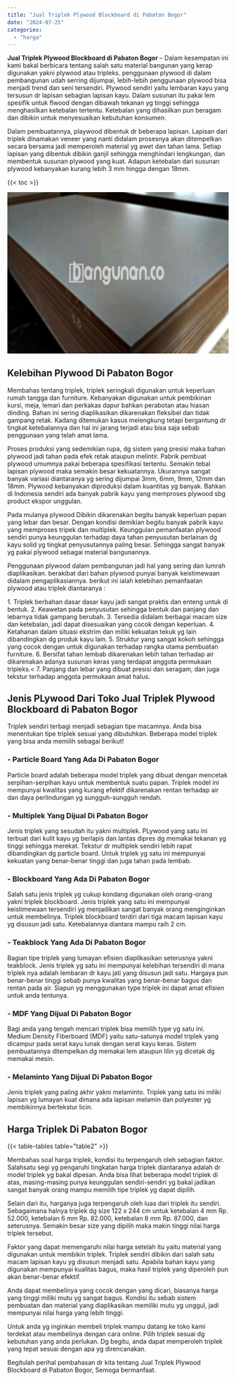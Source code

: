 ```yaml
---
title: "Jual Triplek Plywood Blockboard di Pabaton Bogor"
date: "2024-07-25"
categories: 
  - "harga"
---
```


**Jual Triplek Plywood Blockboard di Pabaton Bogor** – Dalam kesempatan ini kami bakal berbicara tentang salah satu material bangunan yang kerap digunakan yakni plywood atau tripleks. penggunaan plywood di dalam pembangunan udah serring dijumpai, lebih-lebih penggunaan plywood bisa menjadi trend dan seni tersendiri. Plywood sendiri yaitu lembaran kayu yang tersusun dr lapisan sebagian lapisan kayu. Dalam susunan itu pakai lem spesifik untuk flwood dengan dibawah tekanan yg tinggi sehingga menghasilkan ketebalan tertentu. Ketebalan yang dihasilkan pun beragam dan dibikin untuk menyesuaikan kebutuhan konsumen.

Dalam pembuatannya, playwood dibentuk dr beberapa lapisan. Lapisan dari triplek dinamakan veneer yang nanti didalam prosesnya akan ditempelkan secara bersama jadi memperoleh material yg awet dan tahan lama. Setiap lapisan yang dibentuk dibikin ganjil sehingga menghindari lengkungan, dan membentuk susunan plywood yang kuat. Adapun ketebalan dari susunan plywood kebanyakan kurang lebih 3 mm hingga dengan 18mm.

{{< toc >}}

![Jual Triplek Plywood Blockboard di Pabaton Bogor](/images/jual-triplek-murah-31.png)

## Kelebihan Plywood Di Pabaton Bogor

Membahas tentang triplek, triplek seringkali digunakan untuk keperluan rumah tangga dan furniture. Kebanyakan digunakan untuk pembikinan kursi, meja, lemari dan perkakas dapur bahkan perabotan atau hiasan dinding. Bahan ini sering diaplikasikan dikarenakan fleksibel dan tidak gampang retak. Kadang ditemukan kasus melengkung tetapi bergantung dr tingkat ketebalannya dan hal ini jarang terjadi atau bisa saja sebab penggunaan yang telah amat lama.

Proses produksi yang sedemikian rupa, dg sistem yang presisi maka bahan plywood jadi tahan pada efek retak ataupun melintir. Pabrik pembuat plywood umumnya pakai beberapa spesifikasi tertentu. Semakin tebal lapisan plywood maka semakin besar kekuatannya. Ukurannya sangat banyak variasi diantaranya yg sering dijumpai 3mm, 6mm, 9mm, 12mm dan 18mm. Plywood kebanyakan diproduksi dalam kuantitas yg banyak. Bahkan di Indonesia sendiri ada banyak pabrik kayu yang memproses plywood sbg product ekspor unggulan.

Pada mulanya plywood Dibikin dikarenakan begitu banyak keperluan papan yang lebar dan besar. Dengan kondisi demikian begitu banyak pabrik kayu yang memproses tripek dan multiplek. Keunggulan pemanfaatan plywood sendiri punya keunggulan terhadap daya tahan penyusutan berlainan dg kayu solid yg tingkat penyusutannya paling besar. Sehingga sangat banyak yg pakai plywood sebagai material bangunannya.

Penggunaan plywood dalam pembangunan jadi hal yang sering dan lumrah diaplikasikan. berakibat dari bahan plywood punyai banyak keistimewaan didalam pengaplikasiannya. berikut ini ialah kelebihan pemanfaatan plywood atau triplek diantaranya :

1\. Triplek berbahan dasar dasar kayu jadi sangat praktis dan enteng untuk di bentuk. 2. Keawetan pada penyusutan sehingga bentuk dan panjang dan lebarnya tidak gampang berubah. 3. Tersedia didalam berbagai macam size dan ketebalan, jadi dapat disesuaikan yang cocok dengan keperluan. 4. Ketahanan dalam situasi ekstrim dan miliki kekuatan tekuk yg lain dibandingkan dg produk kayu lain. 5. Struktur yang sangat kokoh sehingga yang cocok dengan untuk digunakan terhadap rangka utama pembuatan furniture. 6. Bersifat tahan lembab dikarenakan lebih tahan terhadap air dikarenakan adanya susunan keras yang terdapat anggota permukaan tripleks.< 7. Panjang dan lebar yang dibuat presisi dan seragam, dan juga tekstur terhadap anggota permukaan amat halus.

## Jenis PLywood Dari Toko Jual Triplek Plywood Blockboard di Pabaton Bogor

Triplek sendiri terbagi menjadi sebagian tipe macamnya. Anda bisa menentukan tipe triplek sesuai yang dibutuhkan. Beberapa model triplek yang bisa anda memilih sebagai berikut!

### \- Particle Board Yang Ada Di Pabaton Bogor

Particle board adalah beberapa model triplek yang dibuat dengan mencetak serpihan-serpihan kayu untuk membentuk suatu papan. Triplek model ini mempunyai kwalitas yang kurang efektif dikarenakan rentan terhadap air dan daya perlindungan yg sungguh-sungguh rendah.

### \- Multiplek Yang Dijual Di Pabaton Bogor

Jenis triplek yang sesudah itu yakni multiplek. PLywood yang satu ini terbuat dari kulit kayu yg berlapis dan lantas dipres dg memakai tekanan yg tinggi sehingga merekat. Tekstur dr multiplek sendiri lebih rapat dibandingkan dg particle board. Untuk triplek yg satu ini mempunyai kekuatan yang benar-benar tinggi dan juga tahan pada lembab.

### \- Blockboard Yang Ada Di Pabaton Bogor

Salah satu jenis triplek yg cukup kondang digunakan oleh orang-orang yakni triplek blockboard. Jenis triplek yang satu ini mempunyai keistimewaan tersendiri yg menjadikan sangat banyak orang menginginkan untuk membelinya. Triplek blockboard terdiri dari tiga macam lapisan kayu yg disusun jadi satu. Ketebalannya diantara mampu raih 2 cm.

### \- Teakblock Yang Ada Di Pabaton Bogor

Bagian tipe triplek yang lumayan efisien diaplikasikan seterusnya yakni teakblock. Jenis triplek yg satu ini mempunyai kelebihan tersendiri di mana triplek nya adalah lembaran dr kayu jati yang disusun jadi satu. Hargaya pun benar-benar tinggi sebab punya kwalitas yang benar-benar bagus dan rentan pada air. Siapun yg menggunakan type triplek ini dapat amat efisien untuk anda tentunya.

### \- MDF Yang Dijual Di Pabaton Bogor

Bagi anda yang tengah mencari triplek bisa memilih type yg satu ini. Medium Density Fiberboard (MDF) yaitu satu-satunya model triplek yang dicampur pada serat kayu lunak dengan serat kayu keras. Sistem pembuatannya ditempelkan dg memakai lem ataupun lilin yg dicetak dg memakai mesin.

### \- Melaminto Yang Dijual Di Pabaton Bogor

Jenis triplek yang paling akhir yakni melaminto. Triplek yang satu ini miliki lapisan yg lumayan kuat dimana ada lapisan melamin dan polyester yg membikinnya bertekstur licin.

## Harga Triplek Di Pabaton Bogor

{{< table-tables table="table2" >}}

Membahas soal harga triplek, kondisi itu terpengaruh oleh sebagian faktor. Salahsatu segi yg pengaruhi tingkatan harga triplek diantaranya adalah dr model triplek yg bakal dipesan. Anda bisa lihat beberapa model triplek di atas, masing-masing punya keunggulan sendiri-sendiri yg bakal jadikan sangat banyak orang mampu memilih tipe triplek yg dapat dipilih.

Selain dari itu, harganya juga terpengaruh oleh luas dari triplek itu sendiri. Sebagaimana halnya triplek dg size 122 x 244 cm untuk ketebalan 4 mm Rp. 52.000, ketebalan 6 mm Rp. 82.000, ketebalan 8 mm Rp. 87.000, dan seterusnya. Semakin besar size yang dipilih maka makin tinggi nilai harga triplek tersebut.

Faktor yang dapat memengaruhi nilai harga setelah itu yaitu material yang digunakan untuk membikin triplek. Triplek sendiri dibikin dari salah satu macam lapisan kayu yg disusun menjadi satu. Apabila bahan kayu yang digunakan mempunyai kualitas bagus, maka hasil triplek yang diperoleh pun akan benar-benar efektif.

Anda dapat membelinya yang cocok dengan yang dicari, biasanya harga yang tinggi miliki mutu yg sangat bagus. Kondisi itu sebab sistem pembuatan dan material yang diaplikasikan memiliki mutu yg unggul, jadi mempunyai nilai harga yang lebih tinggi.

Untuk anda yg inginkan membeli triplek mampu datang ke toko kami terdekat atau membelinya dengan cara online. Pilih triplek sesuai dg kebutuhan yang anda perlukan. Dg begitu, anda dapat memperoleh triplek yang tepat sesuai dengan apa yg direncanakan.

Begitulah perihal pembahasan dr kita tentang Jual Triplek Plywood Blockboard di Pabaton Bogor, Semoga bermanfaat.
